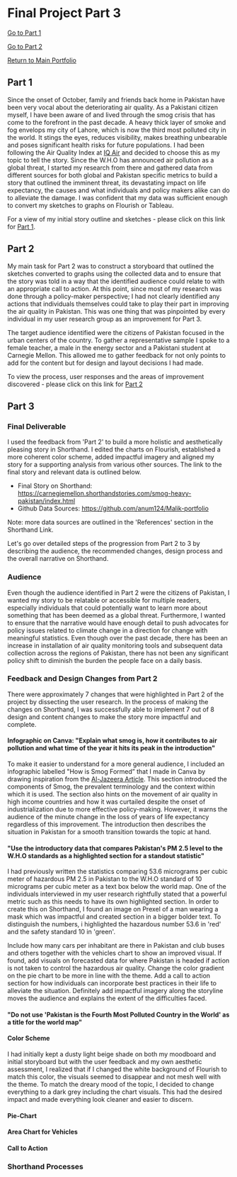 # Final Project Part 3
[Go to Part 1](/final_project_AnumMalik.md)

[Go to Part 2](/final_project_AnumMalik2.md)

[Return to Main Portfolio](/README.md)

## Part 1
Since the onset of October, family and friends back home in Pakistan have been very vocal about the deteriorating air quality. As a Pakistani citizen myself, I have been aware of and lived through the smog crisis that has come to the forefront in the past decade. A heavy thick layer of smoke and fog envelops my city of Lahore, which is now the third most polluted city in the world. It stings the eyes, reduces visibility, makes breathing unbearable and poses significant health risks for future populations. I had been following the Air Quality Index at [IQ Air](https://www.iqair.com/us/pakistan) and decided to choose this as my topic to tell the story. Since the W.H.O has announced air pollution as a global threat, I started my research from there and gathered data from different sources for both global and Pakistan specific metrics to build a story that outlined the imminent threat, its devastating impact on life expectancy, the causes and what individuals and policy makers alike can do to alleviate the damage. I was confident that my data was sufficient enough to convert my sketches to graphs on Flourish or Tableau. 

For a view of my initial story outline and sketches - please click on this link for [Part 1](/final_project_AnumMalik.md).

## Part 2
My main task for Part 2 was to construct a storyboard that outlined the sketches converted to graphs using the collected data and to ensure that the story was told in a way that the identified audience could relate to with an appropriate call to action. At this point, since most of my research was done through a policy-maker perspective; I had not clearly identified any actions that individuals themselves could take to play their part in improving the air quality in Pakistan. This was one thing that was pinpointed by every individual in my user research group as an improvement for Part 3.

The target audience identified were the citizens of Pakistan focused in the urban centers of the country. To gather a representative sample I spoke to a female teacher, a male in the energy sector and a Pakistani student at Carnegie Mellon. This allowed me to gather feedback for not only points to add for the content but for design and layout decisions I had made. 

To view the process, user responses and the areas of improvement discovered - please click on this link for [Part 2](/final_project_AnumMalik2.md)

## Part 3
### Final Deliverable 
I used the feedback from 'Part 2' to build a more holistic and aesthetically pleasing story in Shorthand. I edited the charts on Flourish, established a more coherent color scheme, added impactful imagery and aligned my story for a supporting analysis from various other sources. The link to the final story and relevant data is outlined below.

- Final Story on Shorthand: https://carnegiemellon.shorthandstories.com/smog-heavy-pakistan/index.html
- Github Data Sources: https://github.com/anum124/Malik-portfolio

Note: more data sources are outlined in the 'References' section in the Shorthand Link.

Let's go over detailed steps of the progression from Part 2 to 3 by describing the audience, the recommended changes, design process and the overall narrative on Shorthand. 

### Audience
Even though the audience identified in Part 2 were the citizens of Pakistan, I wanted my story to be relatable or accessible for multiple readers, especially individuals that could potentially want to learn more about something that has been deemed as a global threat. Furthermore, I wanted to ensure that the narrative would have enough detail to push advocates for policy issues related to climate change in a direction for change with meaningful statistics. Even though over the past decade, there has been an increase in installation of air quality monitoring tools and subsequent data collection across the regions of Pakistan, there has not been any significant policy shift to diminish the burden the people face on a daily basis. 

### Feedback and Design Changes from Part 2
There were approximately 7 changes that were highlighted in Part 2 of the project by dissecting the user research. In the process of making the changes on Shorthand, I was successfully able to implement 7 out of 8 design and content changes to make the story more impactful and complete. 

#### Infographic on Canva: "Explain what smog is, how it contributes to air pollution and what time of the year it hits its peak in the introduction" 
To make it easier to understand for a more general audience, I included an infographic labelled "How is Smog Formed” that I made in Canva by drawing inspiration from the [Al-Jazeera Article](https://www.aljazeera.com/news/2017/11/9/satellite-image-shows-smog-in-india-and-pakistan#:~:text=How%20is%20smog%20formed%3F,to%20warm%20air%20in%20atmosphere). This section introduced the components of Smog, the prevalent terminology and the context within which it is used. The section also hints on the movement of air quality in high income countries and how it was curtailed despite the onset of industrialization due to more effective policy-making. However, it warns the audience of the minute change in the loss of years of life expectancy regardless of this improvement. The introduction then describes the situation in Pakistan for a smooth transition towards the topic at hand. 

#### "Use the introductory data that compares Pakistan's PM 2.5 level to the W.H.O standards as a highlighted section for a standout statistic"
I had previously written the statistics comparing 53.6 micrograms per cubic meter of hazardous PM 2.5 in Pakistan to the W.H.O standard of 10 micrograms per cubic meter as a text box below the world map. One of the individuals interviewed in my user research rightfully stated that a powerful metric such as this needs to have its own highlighted section. In order to create this on Shorthand, I found an image on Prexel of a man wearing a mask which was impactful and created section in a bigger bolder text. To distinguish the numbers, i highlighted the hazardous number 53.6 in 'red' and the safety standard 10 in 'green'. 

Include how many cars per inhabitant are there in Pakistan and club buses and others together with the vehicles chart to show an improved visual.
If found, add visuals on forecasted data for where Pakistan is headed if action is not taken to control the hazardous air quality.
Change the color gradient on the pie chart to be more in line with the theme.
Add a call to action section for how individuals can incorporate best practices in their life to alleviate the situation.
Definitely add impactful imagery along the storyline moves the audience and explains the extent of the difficulties faced.

#### "Do not use 'Pakistan is the Fourth Most Polluted Country in the World' as a title for the world map"

#### Color Scheme
I had initially kept a dusty light beige shade on both my moodboard and initial storyboard but with the user feedback and my own aesthetic assessment, I realized that if I changed the white background of Flourish to match this color, the visuals seemed to disappear and not mesh well with the theme. To match the dreary mood of the topic, I decided to change everything to a dark grey including the chart visuals. This had the desired impact and made everything look cleaner and easier to discern.  

#### Pie-Chart


#### Area Chart for Vehicles 

#### Call to Action

### Shorthand Processes


